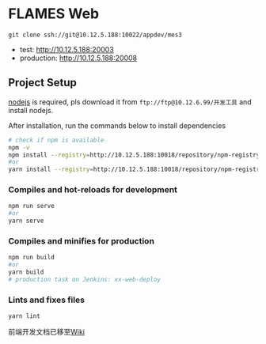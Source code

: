 # FLAMES Web

`git clone ssh://git@10.12.5.188:10022/appdev/mes3`

- test: <http://10.12.5.188:20003>
- production: <http://10.12.5.188:20008>

## Project Setup
[nodejs](https://nodejs.org/en/) is required, pls download it from `ftp://ftp@10.12.6.99/开发工具` and install nodejs.

After installation, run the commands below to install dependencies
```bash
# check if npm is available
npm -v
npm install --registry=http://10.12.5.188:10018/repository/npm-registry
#or 
yarn install --registry=http://10.12.5.188:10018/repository/npm-registry
```

### Compiles and hot-reloads for development
```bash
npm run serve
#or 
yarn serve
```

### Compiles and minifies for production
```bash
npm run build
#or 
yarn build
# production task on Jenkins: xx-web-deploy
```

### Lints and fixes files
```
yarn lint
```

前端开发文档已移至[Wiki](http://10.12.5.188:10023/appdev/mes3/-/wikis/home)
